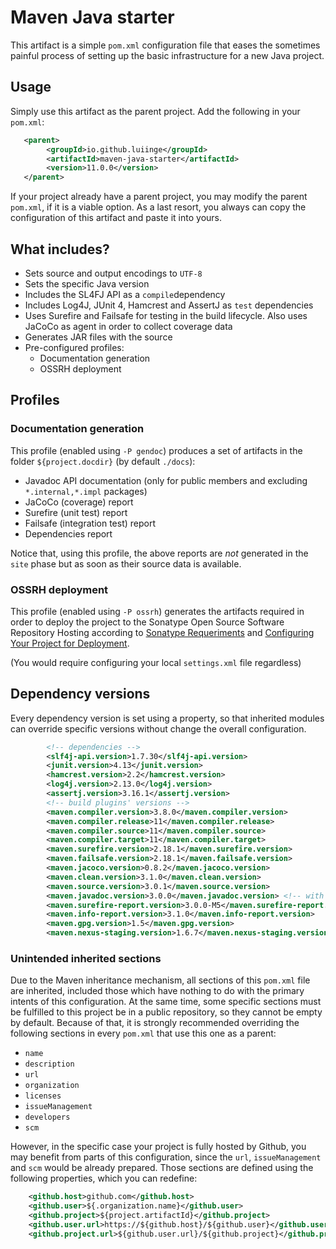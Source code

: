 
# Maven Java starter

This artifact is a simple `pom.xml` configuration file that eases the sometimes painful process of
setting up the basic infrastructure for a new Java project.

## Usage

Simply use this artifact as the parent project. Add the following in your `pom.xml`:
```xml
   <parent>
        <groupId>io.github.luiinge</groupId>
        <artifactId>maven-java-starter</artifactId>
        <version>11.0.0</version>
   </parent>
```

If your project already have a parent project, you may modify the parent `pom.xml`, if it is a
viable option. As a last resort, you always can copy the configuration of this artifact and paste
it into yours.



## What includes?

- Sets source and output encodings to `UTF-8`
- Sets the specific Java version
- Includes the SL4FJ API as a `compile`dependency
- Includes Log4J, JUnit 4, Hamcrest and AssertJ as `test` dependencies
- Uses Surefire and Failsafe for testing in the build lifecycle. Also uses JaCoCo as agent in order
to collect coverage data
- Generates JAR files with the source
- Pre-configured profiles:
    - Documentation generation
    - OSSRH deployment

## Profiles

### Documentation generation
This profile (enabled using `-P gendoc`) produces a set of artifacts in the
folder `${project.docdir}` (by default `./docs`):
- Javadoc API documentation (only for public members and excluding `*.internal,*.impl` packages)
- JaCoCo (coverage) report
- Surefire (unit test) report
- Failsafe (integration test) report
- Dependencies report

Notice that, using this profile, the above reports are *not* generated in the `site` phase
but as soon as their source data is available.

### OSSRH deployment
This profile (enabled using `-P ossrh`) generates the artifacts required in order to
deploy the project to the Sonatype Open Source Software Repository Hosting according to
[Sonatype Requeriments](https://central.sonatype.org/pages/requirements.html) and
[Configuring Your Project for Deployment](https://help.sonatype.com/repomanager2/staging-releases/configuring-your-project-for-deployment).

(You would require configuring your local `settings.xml` file regardless)

## Dependency versions
Every dependency version is set using a property, so that inherited modules can override
specific versions without change the overall configuration.
```xml
        <!-- dependencies -->
        <slf4j-api.version>1.7.30</slf4j-api.version>
        <junit.version>4.13</junit.version>
        <hamcrest.version>2.2</hamcrest.version>
        <log4j.version>2.13.0</log4j.version>
        <assertj.version>3.16.1</assertj.version>
        <!-- build plugins' versions -->
        <maven.compiler.version>3.8.0</maven.compiler.version>
        <maven.compiler.release>11</maven.compiler.release>
        <maven.compiler.source>11</maven.compiler.source>
        <maven.compiler.target>11</maven.compiler.target>
        <maven.surefire.version>2.18.1</maven.surefire.version>
        <maven.failsafe.version>2.18.1</maven.failsafe.version>
        <maven.jacoco.version>0.8.2</maven.jacoco.version>
        <maven.clean.version>3.1.0</maven.clean.version>
        <maven.source.version>3.0.1</maven.source.version>
        <maven.javadoc.version>3.0.0</maven.javadoc.version> <!-- with 3.2.0 doesn't work! -->
        <maven.surefire-report.version>3.0.0-M5</maven.surefire-report.version>
        <maven.info-report.version>3.1.0</maven.info-report.version>
        <maven.gpg.version>1.5</maven.gpg.version>
        <maven.nexus-staging.version>1.6.7</maven.nexus-staging.version>
```

### Unintended inherited sections
Due to the Maven inheritance mechanism, all sections of this `pom.xml` file are inherited,
included those which have nothing to do with the primary intents of this configuration. At the same
time, some specific sections must be fulfilled to this project be in a public repository, so they
cannot be empty by default.
Because of that, it is strongly recommended overriding the following sections in every `pom.xml`
that use this one as a parent:
- `name`
- `description`
- `url`
- `organization`
- `licenses`
- `issueManagement`
- `developers`
- `scm`

However, in the specific case your project is fully hosted by Github, you may benefit from parts of 
this configuration, since the `url`, `issueManagement` and `scm` would be already prepared. Those
sections are defined using the following properties, which you can redefine:
```xml
    <github.host>github.com</github.host>
    <github.user>${.organization.name}</github.user>
    <github.project>${project.artifactId}</github.project>
    <github.user.url>https://${github.host}/${github.user}</github.user.url>
    <github.project.url>${github.user.url}/${github.project}</github.project.url>
``` 
